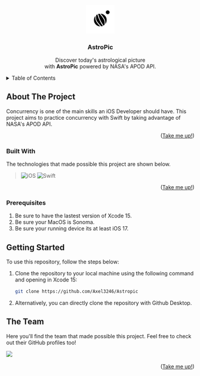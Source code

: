 <a name="readme-top"></a>
<!-- Test -->
<!-- Test hola -->
<!-- PROJECT LOGO -->
<br />
<div align="center">
  <a target="_blank" href="https://github.com/Axel3246/Astropic">
    <img src="https://github.com/Axel3246/Astropic/blob/main/ConcurrencyNasa/Assets.xcassets/AppIcon.appiconset/120.png?raw=true" alt="Logo" width="15%" height="15%">
  </a>

<h3 align="center">AstroPic</h3>

  <p align="center">
    Discover today's astrological picture <br>
    with <b>AstroPic</b> powered by NASA's APOD API.
  </p>
</div>


<!-- TABLE OF CONTENTS -->
<details>
  <summary>Table of Contents</summary>
  <ol>
    <li>
      <a href="#about-the-project">About The Project</a>
      <ul>
        <li><a href="#built-with">Built With</a></li>
      </ul>
    </li>
    <li>
      <a href="#getting-started">Getting Started</a>
      <ul>
        <li><a href="#prerequisites">Prerequisites</a></li>
        <li><a href="#installation">Installation</a></li>
      </ul>
    </li>
    <li><a href="#usage">Usage</a></li>
    <li><a href="#contributing">The Team</a></li>
    <li><a href="#license">License</a></li>

  </ol>
</details>


<!-- ABOUT THE PROJECT -->
## About The Project

<!-- DESCOMENTAR DESPUES -->
<!--
<div align="center">
  <img src="./Images/rgs.jpeg" width="40%" height="40%">
  <p align="center">
    <i> Garza Sada and Av. del Estado Roundabout </i>
  </p>
</div> -->

Concurrency is one of the main skills an iOS Developer should have. This project aims to practice concurrency with Swift by taking advantage of NASA's APOD API.


<p align="right">(<a href="#readme-top">Take me up!</a>)</p>
<!-- https://github.com/Ileriayo/markdown-badges -->

### Built With
The technologies that made possible this project are shown below.

> ![iOS](https://img.shields.io/badge/iOS-000000?style=for-the-badge&logo=ios&logoColor=white)
> ![Swift](https://img.shields.io/badge/swift-F54A2A?style=for-the-badge&logo=swift&logoColor=white)

<p align="right">(<a href="#readme-top">Take me up!</a>)</p>

### Prerequisites

1. Be sure to have the lastest version of Xcode 15.
2. Be sure your MacOS is Sonoma.
3. Be sure your running device its at least iOS 17.

<!-- GETTING STARTED -->
## Getting Started

To use this repository, follow the steps below:

1. Clone the repository to your local machine using the following command and opening in Xcode 15:

   ```bash
   git clone https://github.com/Axel3246/Astropic
   ```
   
2. Alternatively, you can directly clone the repository with Github Desktop.

<!-- CONTRIBUTING -->
## The Team

Here you'll find the team that made possible this project. Feel free to check out their GitHub profiles too!

<a href="https://github.com/Axel3246/AstroPic/graphs/contributors">
  <img src="https://contrib.rocks/image?repo=Axel3246/AstroPic" />
</a>


<p align="right">(<a href="#readme-top">Take me up!</a>)</p>
